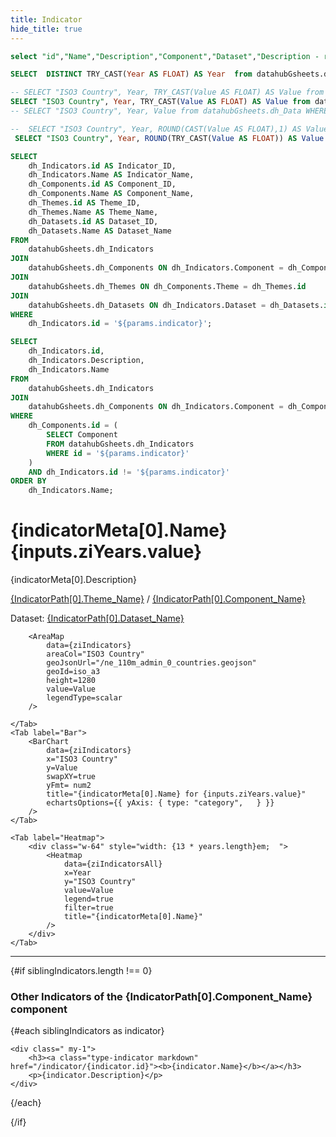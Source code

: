 ```yaml
---
title: Indicator
hide_title: true 
---
```



```sql indicatorMeta
select "id","Name","Description","Component","Dataset","Description - rules","Var Type","which is better","label MIN","label MAX","Attribution" FROM datahubGsheets.dh_Indicators  WHERE id = '${params.indicator}' 
```

```sql years
SELECT  DISTINCT TRY_CAST(Year AS FLOAT) AS Year  from datahubGsheets.dh_Data WHERE Indicator_ID = '${params.indicator}' order by Year ASC
```

```sql ziIndicators
-- SELECT "ISO3 Country", Year, TRY_CAST(Value AS FLOAT) AS Value from datahubGsheets.dh_Data WHERE Indicator_ID = '${params.indicator}' AND Year = ${inputs.ziYears.value}  AND Value NOT LIKE 0 ORDER BY Value DESC
SELECT "ISO3 Country", Year, TRY_CAST(Value AS FLOAT) AS Value from datahubGsheets.dh_Data WHERE Indicator_ID = '${params.indicator}' AND Year = ${inputs.ziYears.value} ORDER BY Value DESC
-- SELECT "ISO3 Country", Year, Value from datahubGsheets.dh_Data WHERE Indicator_ID = '${params.indicator}' AND Year = ${inputs.ziYears.value} ORDER BY Value DESC
```

```sql ziIndicatorsAll
--  SELECT "ISO3 Country", Year, ROUND(CAST(Value AS FLOAT),1) AS Value  from datahubGsheets.dh_Data WHERE Indicator_ID = '${params.indicator}'    
 SELECT "ISO3 Country", Year, ROUND(TRY_CAST(Value AS FLOAT)) AS Value  from datahubGsheets.dh_Data WHERE Indicator_ID = '${params.indicator}' ORDER BY "ISO3 Country" ASC    
```

```sql IndicatorPath
SELECT 
    dh_Indicators.id AS Indicator_ID,
    dh_Indicators.Name AS Indicator_Name,
    dh_Components.id AS Component_ID,
    dh_Components.Name AS Component_Name,
    dh_Themes.id AS Theme_ID,
    dh_Themes.Name AS Theme_Name,
    dh_Datasets.id AS Dataset_ID,
    dh_Datasets.Name AS Dataset_Name
FROM 
    datahubGsheets.dh_Indicators
JOIN 
    datahubGsheets.dh_Components ON dh_Indicators.Component = dh_Components.id
JOIN 
    datahubGsheets.dh_Themes ON dh_Components.Theme = dh_Themes.id
JOIN 
    datahubGsheets.dh_Datasets ON dh_Indicators.Dataset = dh_Datasets.id
WHERE 
    dh_Indicators.id = '${params.indicator}';  
```

```sql siblingIndicators
SELECT 
    dh_Indicators.id,
    dh_Indicators.Description,
    dh_Indicators.Name
FROM 
    datahubGsheets.dh_Indicators
JOIN 
    datahubGsheets.dh_Components ON dh_Indicators.Component = dh_Components.id
WHERE 
    dh_Components.id = (
        SELECT Component 
        FROM datahubGsheets.dh_Indicators 
        WHERE id = '${params.indicator}'
    )
    AND dh_Indicators.id != '${params.indicator}'
ORDER BY 
    dh_Indicators.Name;
```
  
# **{indicatorMeta[0].Name}**   {inputs.ziYears.value}

{indicatorMeta[0].Description}


<a class="markdown" href="/theme/{IndicatorPath[0].Theme_ID}">{IndicatorPath[0].Theme_Name}</a> / <a class="markdown"  href="/component/{IndicatorPath[0].Component_ID}">{IndicatorPath[0].Component_Name}</a>

Dataset: <a class="markdown"  href="/dataset/{IndicatorPath[0].Dataset_ID}">{IndicatorPath[0].Dataset_Name}</a>


<!-- 
Component: **{indicatorMeta[0].Component}**
Dataset: **{indicatorMeta[0].Dataset}**
Attribution: {indicatorMeta[0].Attribution} 
-->

<Dropdown 
    data={years} 
    name=ziYears 
    value=Year 
    title="Select Year" 
/>

<Tabs>
  <Tab label="Map">
       
        <AreaMap 
            data={ziIndicators} 
            areaCol="ISO3 Country"
            geoJsonUrl="/ne_110m_admin_0_countries.geojson"
            geoId=iso_a3
            height=1280
            value=Value
            legendType=scalar
        />
   
    </Tab>
    <Tab label="Bar">
        <BarChart 
            data={ziIndicators}
            x="ISO3 Country"
            y=Value
            swapXY=true
            yFmt= num2
            title="{indicatorMeta[0].Name} for {inputs.ziYears.value}"
            echartsOptions={{ yAxis: { type: "category",   } }}
        />
    </Tab>
        
  
   <!-- <Tab label="Table">
   <DataTable data={ziIndicators} 
   rows=all
    />
   </Tab> -->
    <Tab label="Heatmap">
        <div class="w-64" style="width: {13 * years.length}em;  ">
            <Heatmap 
                data={ziIndicatorsAll} 
                x=Year 
                y="ISO3 Country" 
                value=Value   
                legend=true
                filter=true
                title="{indicatorMeta[0].Name}"            
            />
        </div>
    </Tab>
</Tabs>

---

{#if siblingIndicators.length !== 0}

### Other Indicators of the **{IndicatorPath[0].Component_Name}** component



<div class="grid xl:grid-cols-2 2xl:grid-cols-3 gap-5">
 {#each siblingIndicators as indicator}
 
    <div class=" my-1">
        <h3><a class="type-indicator markdown" href="/indicator/{indicator.id}"><b>{indicator.Name}</b></a></h3>
        <p>{indicator.Description}</p>
    </div>

    
 {/each}
 </div>
{/if}
 

<!-- {@partial "indicator-list.md"} -->





 